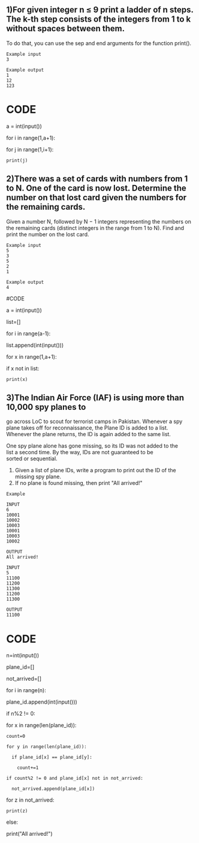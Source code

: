 ## 1)For given integer n ≤ 9 print a ladder of n steps. The k-th step consists of the integers from 1 to k without spaces between them.

To do that, you can use the sep and end arguments for the function print().
```
Example input
3

Example output
1
12
123
```
# CODE

a = int(input())

for i in range(1,a+1):
  
  for j in range(1,i+1):
    
    print(j)
    
    
## 2)There was a set of cards with numbers from 1 to N. One of the card is now lost. Determine the number on that lost card given the numbers for the remaining cards.

Given a number N, followed by N − 1 integers representing the numbers on the remaining cards (distinct integers in the range from 1 to N). Find and print the number on the lost card.
```
Example input
5
3
5
2
1

Example output
4
```

#CODE

a = int(input())

list=[]

for i in range(a-1):
  
  list.append(int(input()))

for x in range(1,a+1):
  
  if x not in list:
    
    print(x)
    
    
 ## 3)The Indian Air Force (IAF)  is using more than 10,000 spy planes to  
go across LoC to scout for terrorist camps in Pakistan. Whenever a spy   
plane takes off for reconnaissance, the Plane ID is added to a list.  
Whenever the plane returns, the ID is again added to the same list.   

One spy plane alone has gone missing, so its ID was not added to the  
list a second time.  By the way, IDs are not guaranteed to be  
sorted or sequential.   

1. Given a list of plane IDs, write a program to print out the ID of 
the missing spy plane. 
2. If no plane is found missing, then print "All arrived!"

```
Example 

INPUT
6
10001
10002
10003
10001
10003
10002

OUTPUT
All arrived!

INPUT
5
11100
11200
11300
11200
11300

OUTPUT
11100
```

# CODE

n=int(input())

plane_id=[]

not_arrived=[]

for i in range(n):
  
  plane_id.append(int(input()))

if n%2 != 0:
  
  for x in range(len(plane_id)):
    
    count=0
    
    for y in range(len(plane_id)):
      
      if plane_id[x] == plane_id[y]:
        
        count+=1
    
    if count%2 != 0 and plane_id[x] not in not_arrived:
      
      not_arrived.append(plane_id[x])
  
  for z in not_arrived:
    
    print(z)

else:
  
  print("All arrived!")
  










